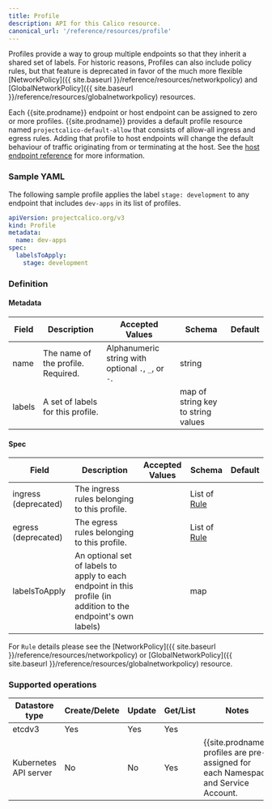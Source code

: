 ```yaml
---
title: Profile
description: API for this Calico resource.
canonical_url: '/reference/resources/profile'
---
```


Profiles provide a way to group multiple endpoints so that they inherit a shared set of labels. For historic reasons, Profiles can also include
policy rules, but that feature is deprecated in favor of the much more
flexible [NetworkPolicy]({{ site.baseurl }}/reference/resources/networkpolicy) and
[GlobalNetworkPolicy]({{ site.baseurl }}/reference/resources/globalnetworkpolicy) resources.

Each {{site.prodname}} endpoint or host endpoint can be assigned to zero or more profiles. {{site.prodname}} provides a default profile resource named `projectcalico-default-allow` that consists of allow-all ingress and egress rules. Adding that profile to host endpoints will change the default behaviour of traffic originating from or terminating at the host. See the [host endpoint reference]({{site.baseurl}}/reference/resources/hostendpoint#default-behavior-of-external-traffic-tofrom-host) for more information.

### Sample YAML

The following sample profile applies the label `stage: development` to any endpoint that includes `dev-apps` in its list of profiles.

```yaml
apiVersion: projectcalico.org/v3
kind: Profile
metadata:
  name: dev-apps
spec:
  labelsToApply:
    stage: development
```

### Definition

#### Metadata

| Field       | Description                 | Accepted Values   | Schema | Default    |
|-------------|-----------------------------|-------------------|--------|------------|
| name   | The name of the profile. Required. | Alphanumeric string with optional `.`, `_`, or `-`. | string |
| labels | A set of labels for this profile. |  | map of string key to string values |

#### Spec

| Field       | Description                 | Accepted Values   | Schema | Default    |
|-------------|-----------------------------|-------------------|--------|------------|
| ingress (deprecated) | The ingress rules belonging to this profile. | | List of [Rule](networkpolicy#rule) |
| egress  (deprecated) | The egress rules belonging to this profile. | | List of [Rule](networkpolicy#rule)  |
| labelsToApply | An optional set of labels to apply to each endpoint in this profile (in addition to the endpoint's own labels) |  | map |

For `Rule` details please see the [NetworkPolicy]({{ site.baseurl }}/reference/resources/networkpolicy) or
[GlobalNetworkPolicy]({{ site.baseurl }}/reference/resources/globalnetworkpolicy) resource.

### Supported operations

| Datastore type        | Create/Delete | Update | Get/List | Notes
|-----------------------|---------------|--------|----------|------
| etcdv3                | Yes           | Yes    | Yes      |
| Kubernetes API server | No            | No     | Yes      | {{site.prodname}} profiles are pre-assigned for each Namespace and Service Account.
